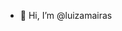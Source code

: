 - 👋 Hi, I’m @luizamairas

<!---
luizamairas/luizamairas is a ✨ special ✨ repository because its `README.md` (this file) appears on your GitHub profile.
You can click the Preview link to take a look at your changes.
--->

